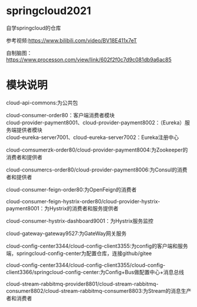 # springcloud2021
自学springcloud的仓库

参考视频:https://www.bilibili.com/video/BV18E411x7eT

自制脑图：https://www.processon.com/view/link/602f2f0c7d9c081db9a6ac85

# 模块说明
cloud-api-commons:为公共包

cloud-consumer-order80：客户端消费者模块  
cloud-provider-payment8001、cloud-provider-payment8002：（Eureka）服务端提供者模块  
cloud-eureka-server7001、cloud-eureka-server7002：Eureka注册中心

cloud-comsumerzk-order80/cloud-provider-payment8004:为Zookeeper的消费者和提供者

cloud-consumercs-order80/cloud-provider-payment8006:为Consul的消费者和提供者

cloud-consumer-feign-order80:为OpenFeign的消费者

cloud-consumer-feign-hystrix-order80/cloud-provider-hystrix-payment8001：为Hystrix的消费者和服务提供者

cloud-consumer-hystrix-dashboard9001：为Hystrix服务监控

cloud-gateway-gateway9527:为GateWay网关服务

cloud-config-center3344/cloud-config-client3355:为config的客户端和服务端，springcloud-config-center为配置仓库，连接github/gitee

cloud-config-center3344/cloud-config-client3355/cloud-config-client3366/springcloud-config-center:为Config+Bus做配置中心+消息总线

cloud-stream-rabbitmq-provider8801/cloud-stream-rabbitmq-consumer8802/cloud-stream-rabbitmq-consumer8803:为Stream的消息生产者和消费者